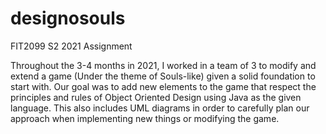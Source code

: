 # designosouls
FIT2099 S2 2021 Assignment


Throughout the 3-4 months in 2021, I worked in a team of 3 to modify and extend a game (Under the theme of Souls-like) given a solid foundation to start with. Our goal was to add new elements to the game that respect the principles and rules of Object Oriented Design using Java as the given language. This also includes UML diagrams in order to carefully plan our approach when implementing new things or modifying the game.
